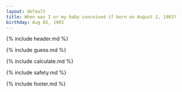 ```yaml
---
layout: default
title: When was I or my baby conceived if born on August 2, 1903?
birthday: Aug 02, 1903
---
```


{% include header.md %}

{% include guess.md %}

{% include calculate.md %}

{% include safety.md %}

{% include footer.md %}




